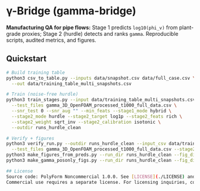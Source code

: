 # γ-Bridge (gamma-bridge)

**Manufacturing QA for pipe flows:** Stage 1 predicts `log10(phi_v)` from plant-grade proxies; Stage 2 (hurdle) detects and ranks `gamma`. Reproducible scripts, audited metrics, and figures.

## Quickstart
```bash
# Build training table
python3 csv_to_table.py --inputs data/snapshot.csv data/full_case.csv \
  --out data/training_table_multi_snapshots.csv

# Train (noise-free hurdle)
python3 train_stages.py --input data/training_table_multi_snapshots.csv \
  --test_files gamma_3D_OpenFOAM_processed_t1000_full_data.csv \
  --snr_test 0 --snr_aug "" --min_feats --stage1_mode hybrid \
  --stage2_mode hurdle --stage2_target log1p --stage2_feats rich \
  --stage2_weight sqrt_inv --stage2_calibration isotonic \
  --outdir runs_hurdle_clean

# Verify + figures
python3 verify_run.py --outdir runs_hurdle_clean --input_csv data/training_table_multi_snapshots.csv \
  --test_files gamma_3D_OpenFOAM_processed_t1000_full_data.csv --stage2_mode hurdle --stage2_target log1p
python3 make_figures_from_preds.py --run_dir runs_hurdle_clean --fig_dir y_bridge_pipeline_supporting_files/figures
python3 make_gamma_posonly_figs.py --run_dir runs_hurdle_clean --fig_dir y_bridge_pipeline_supporting_files/figures

## License
Source code: PolyForm Noncommercial 1.0.0. See [LICENSE](./LICENSE) and [NOTICE](./NOTICE).
Commercial use requires a separate license. For licensing inquiries, contact: dterrero@theticktheory.com
